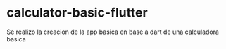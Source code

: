 # calculator-basic-flutter 
 Se realizo la creacion de la app basica en base a dart de una calculadora basica
